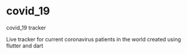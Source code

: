 # covid_19
covid_19 tracker

Live tracker for current coronavirus patients in the world created using flutter and dart
